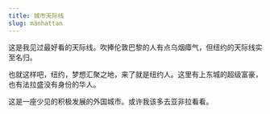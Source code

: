 ```yaml
---
title: 城市天际线
slug: manhattan
---
```


这是我见过最好看的天际线。吹捧伦敦巴黎的人有点乌烟瘴气，但纽约的天际线实至名归。

也就这样吧，纽约，梦想汇聚之地，来了就是纽约人。这里有上东城的超级富豪，也有法拉盛没有身份的华人。

这是一座少见的积极发展的外国城市。或许我该多去亚非拉看看。




